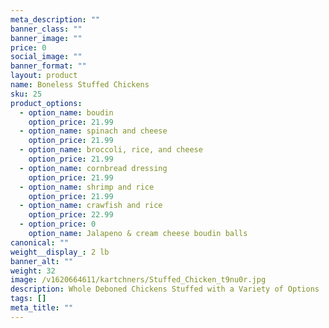 ```yaml
---
meta_description: ""
banner_class: ""
banner_image: ""
price: 0
social_image: ""
banner_format: ""
layout: product
name: Boneless Stuffed Chickens
sku: 25
product_options:
  - option_name: boudin
    option_price: 21.99
  - option_name: spinach and cheese
    option_price: 21.99
  - option_name: broccoli, rice, and cheese
    option_price: 21.99
  - option_name: cornbread dressing
    option_price: 21.99
  - option_name: shrimp and rice
    option_price: 21.99
  - option_name: crawfish and rice
    option_price: 22.99
  - option_price: 0
    option_name: Jalapeno & cream cheese boudin balls
canonical: ""
weight__display_: 2 lb
banner_alt: ""
weight: 32
image: /v1620664611/kartchners/Stuffed_Chicken_t9nu0r.jpg
description: Whole Deboned Chickens Stuffed with a Variety of Options
tags: []
meta_title: ""
---
```

